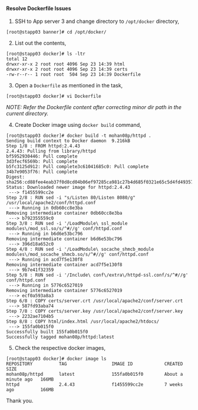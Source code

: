 #### Resolve Dockerfile Issues

1. SSH to App server 3 and change directory to `/opt/docker` directory,

```
[root@stapp03 banner]# cd /opt/docker/
```

2. List out the contents,

```
[root@stapp03 docker]# ls -ltr
total 12
drwxr-xr-x 2 root root 4096 Sep 23 14:39 html
drwxr-xr-x 2 root root 4096 Sep 23 14:39 certs
-rw-r--r-- 1 root root  504 Sep 23 14:39 Dockerfile
```

3. Open a `Dockerfile` as mentioned in the task,

```
[root@stapp03 docker]# vi Dockerfile
```
*NOTE: Refer the Dockerfile content after correcting minor dir path in the current directory.*

4. Create Docker image using `docker build` command,

```
[root@stapp03 docker]# docker build -t mohan08p/httpd .
Sending build context to Docker daemon  9.216kB
Step 1/8 : FROM httpd:2.4.43
2.4.43: Pulling from library/httpd
bf5952930446: Pull complete
3d3fecf6569b: Pull complete
b5fc3125d912: Pull complete3c61041685c0: Pull complete
34b7e9053f76: Pull complete
Digest: sha256:cd88fee4eab37f0d8cd04b06ef97285ca981c27b4d685f0321e65c5d4fd49357
Status: Downloaded newer image for httpd:2.4.43
 ---> f1455599cc2e
Step 2/8 : RUN sed -i "s/Listen 80/Listen 8080/g" /usr/local/apache2/conf/httpd.conf
 ---> Running in 0db60cc8e3ba
Removing intermediate container 0db60cc8e3ba
 ---> b792355559c0
Step 3/8 : RUN sed -i '/LoadModule\ ssl_module modules\/mod_ssl.so/s/^#//g' conf/httpd.conf
 ---> Running in b6d6e53bc796
Removing intermediate container b6d6e53bc796
 ---> 396d18a652c0
Step 4/8 : RUN sed -i '/LoadModule\ socache_shmcb_module modules\/mod_socache_shmcb.so/s/^#//g' conf/httpd.conf
 ---> Running in acd7f5e130f8
Removing intermediate container acd7f5e130f8
 ---> 9b7e41f32359
Step 5/8 : RUN sed -i '/Include\ conf\/extra\/httpd-ssl.conf/s/^#//g' conf/httpd.conf
 ---> Running in 5776c6527019
Removing intermediate container 5776c6527019
 ---> ecf0a593a8a3
Step 6/8 : COPY certs/server.crt /usr/local/apache2/conf/server.crt
 ---> 587fd93aba74
Step 7/8 : COPY certs/server.key /usr/local/apache2/conf/server.key
 ---> 2232ae7104b5
Step 8/8 : COPY html/index.html /usr/local/apache2/htdocs/
 ---> 155fa0b015f0
Successfully built 155fa0b015f0
Successfully tagged mohan08p/httpd:latest
```

5. Check the respective docker images, 

```
[root@stapp03 docker]# docker image ls
REPOSITORY          TAG                 IMAGE ID            CREATED              SIZE
mohan08p/httpd      latest              155fa0b015f0        About a minute ago   166MB
httpd               2.4.43              f1455599cc2e        7 weeks ago          166MB
```

Thank you.
